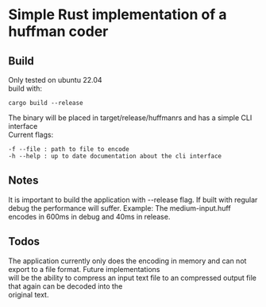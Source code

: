# Simple Rust implementation of a huffman coder

## Build
Only tested on ubuntu 22.04<br>
build with:
```shell
cargo build --release
```
The binary will be placed in target/release/huffmanrs and has a simple CLI interface<br>
Current flags: 
```shell
-f --file : path to file to encode
-h --help : up to date documentation about the cli interface
```

## Notes
It is important to build the application with --release flag. If built with regular debug the performance will suffer.
Example: The medium-input.huff encodes in 600ms in debug and 40ms in release.

## Todos
The application currently only does the encoding in memory and can not export to a file format. Future implementations<br>
will be the ability to compress an input text file to an compressed output file that again can be decoded into the <br>original
text.
